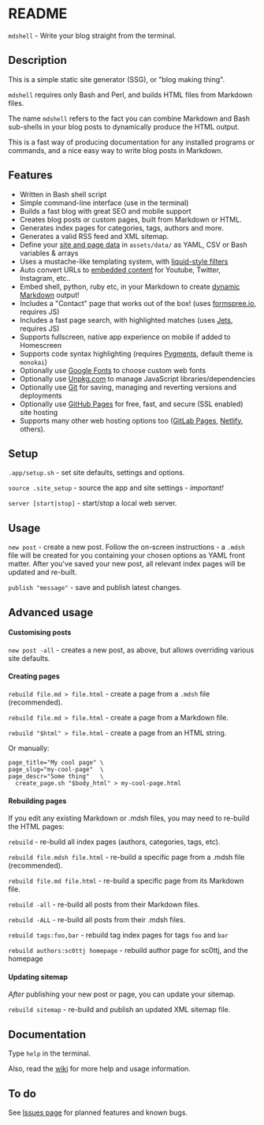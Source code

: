 # README

`mdshell` - Write your blog straight from the terminal.

## Description

This is a simple static site generator (SSG), or "blog making thing".

`mdshell` requires only Bash and Perl, and builds HTML files from Markdown files.

The name `mdshell` refers to the fact you can combine Markdown and Bash sub-shells in your blog posts to dynamically produce the HTML output.

This is a fast way of producing documentation for any installed programs or commands, and a nice easy way to write blog posts in Markdown.

## Features

- Written in Bash shell script
- Simple command-line interface (use in the terminal)
- Builds a fast blog with great SEO and mobile support
- Creates blog posts or custom pages, built from Markdown or HTML.
- Generates index pages for categories, tags, authors and more.
- Generates a valid RSS feed and XML sitemap.
- Define your [site and page data](https://sc0ttj.github.io/mdsh/posts/2019/09/07/better-data-and-template-handling.html) in `assets/data/` as YAML, CSV or Bash variables & arrays
- Uses a mustache-like templating system, with [liquid-style filters](https://sc0ttj.github.io/mdsh/posts/2019/07/13/liquid-filters.html)
- Auto convert URLs to [embedded content](https://sc0ttj.github.io/mdsh/posts/2019/09/14/embedding-youtube-videos-tweets-codepens-and-other-third-party-content.html) for Youtube, Twitter, Instagram, etc..
- Embed shell, python, ruby etc, in your Markdown to create [dynamic Markdown](https://sc0ttj.github.io/mdsh/posts/2019/06/29/adding-support-for-more-embedded-languages.html) output!
- Includes a "Contact" page that works out of the box! (uses [formspree.io](http://formspree.io), requires JS)
- Includes a fast page search, with highlighted matches (uses [Jets](https://jets.js.org/), requires JS)
- Supports fullscreen, native app experience on mobile if added to Homescreen
- Supports code syntax highlighting (requires [Pygments](http://pygments.org/), default theme is `monokai`)
- Optionally use [Google Fonts](https://fonts.google.com/) to choose custom web fonts
- Optionally use [Unpkg.com](http://unpkg.com) to manage JavaScript libraries/dependencies
- Optionally use [Git](https://kbroman.org/github_tutorial/) for saving, managing and reverting versions and deployments
- Optionally use [GitHub Pages](https://pages.github.com/) for free, fast, and secure (SSL enabled) site hosting
- Supports many other web hosting options too ([GitLab Pages](https://about.gitlab.com/product/pages/), [Netlify](https://www.netlify.com/docs/continuous-deployment/), others).

## Setup

`.app/setup.sh` - set site defaults, settings and options.

`source .site_setup` - source the app and site settings - _important!_

`server [start|stop]` - start/stop a local web server.

## Usage

`new post` - create a new post. Follow the on-screen instructions - a `.mdsh` file will be created for you containing your chosen options as YAML front matter. After you've saved your new post, all relevant index pages will be updated and re-built.

`publish "message"` - save and publish latest changes.

## Advanced usage

#### Customising posts

`new post -all` - creates a new post, as above, but allows overriding various site defaults.

#### Creating pages

`rebuild file.md > file.html` - create a page from a `.mdsh` file (recommended).

`rebuild file.md > file.html` - create a page from a Markdown file.

`rebuild "$html" > file.html` - create a page from an HTML string.

Or manually:

```
page_title="My cool page" \
page_slug="my-cool-page"  \
page_descr="Some thing"   \
  create_page.sh "$body_html" > my-cool-page.html
```

#### Rebuilding pages

If you edit any existing Markdown or .mdsh files, you may need to re-build the HTML pages:

`rebuild` - re-build all index pages (authors, categories, tags, etc).

`rebuild file.mdsh file.html` - re-build a specific page from a .mdsh file (recommended).

`rebuild file.md file.html` - re-build a specific page from its Markdown file.

`rebuild -all` - re-build all posts from their Markdown files.

`rebuild -ALL` - re-build all posts from their .mdsh files.

`rebuild tags:foo,bar` - rebuild tag index pages for tags `foo` and `bar`

`rebuild authors:sc0ttj homepage` - rebuild author page for sc0ttj, and the homepage

#### Updating sitemap

_After_ publishing your new post or page, you can update your sitemap.

`rebuild sitemap` - re-build and publish an updated XML sitemap file.

## Documentation

Type `help` in the terminal.

Also, read the [wiki](https://github.com/sc0ttj/mdsh/wiki) for more help and usage information.

## To do

See [Issues page](https://github.com/sc0ttj/mdsh/issues) for planned features and known bugs.
